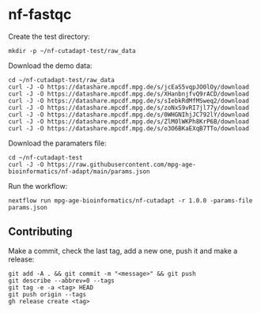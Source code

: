 # nf-fastqc

Create the test directory:
```
mkdir -p ~/nf-cutadapt-test/raw_data
```

Download the demo data:
```
cd ~/nf-cutadapt-test/raw_data
curl -J -O https://datashare.mpcdf.mpg.de/s/jcEaS5vqpJO0lOy/download
curl -J -O https://datashare.mpcdf.mpg.de/s/XHanbnjfvQ9rACD/download
curl -J -O https://datashare.mpcdf.mpg.de/s/sIebkRdMfMSweq2/download
curl -J -O https://datashare.mpcdf.mpg.de/s/zoNxS9vRI7jl77y/download
curl -J -O https://datashare.mpcdf.mpg.de/s/0WHGNIhjJC792lY/download
curl -J -O https://datashare.mpcdf.mpg.de/s/ZlM0lWKPh8KrP6B/download
curl -J -O https://datashare.mpcdf.mpg.de/s/o3O6BKaEXqB7TTo/download
```

Download the paramaters file:
```
cd ~/nf-cutadapt-test
curl -J -O https://raw.githubusercontent.com/mpg-age-bioinformatics/nf-adapt/main/params.json
```

Run the workflow:
```
nextflow run mpg-age-bioinformatics/nf-cutadapt -r 1.0.0 -params-file params.json
```

## Contributing

Make a commit, check the last tag, add a new one, push it and make a release:
```
git add -A . && git commit -m "<message>" && git push
git describe --abbrev=0 --tags
git tag -e -a <tag> HEAD
git push origin --tags
gh release create <tag> 
```